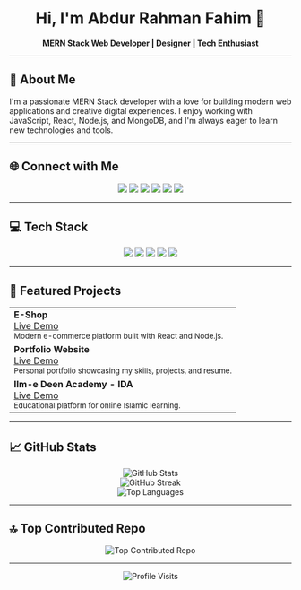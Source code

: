 <h1 align="center">Hi, I'm Abdur Rahman Fahim 👋</h1>
<p align="center">
  <b>MERN Stack Web Developer | Designer | Tech Enthusiast</b>
</p>

---

## 🚀 About Me

I'm a passionate MERN Stack developer with a love for building modern web applications and creative digital experiences. I enjoy working with JavaScript, React, Node.js, and MongoDB, and I'm always eager to learn new technologies and tools.

---

## 🌐 Connect with Me

<p align="center">
  <a href="https://facebook.com/ar.fahim.dev"><img src="https://img.shields.io/badge/Facebook-%231877F2.svg?logo=Facebook&logoColor=white" /></a>
  <a href="https://instagram.com/ar.fahim.dev"><img src="https://img.shields.io/badge/Instagram-%23E4405F.svg?logo=Instagram&logoColor=white" /></a>
  <a href="https://www.linkedin.com/in/arfahimdev"><img src="https://img.shields.io/badge/LinkedIn-%230077B5.svg?logo=linkedin&logoColor=white" /></a>
  <a href="https://medium.com/@abdurrahmanfahim"><img src="https://img.shields.io/badge/Medium-12100E?logo=medium&logoColor=white" /></a>
  <a href="https://pinterest.com/arfahimdev"><img src="https://img.shields.io/badge/Pinterest-%23E60023.svg?logo=Pinterest&logoColor=white" /></a>
  <a href="https://bn.quora.com/profile/Abdur-Rahman-Fahim-2"><img src="https://img.shields.io/badge/Quora-%23B92B27.svg?logo=Quora&logoColor=white" /></a>
</p>

---

## 💻 Tech Stack

<p align="center">
  <img src="https://img.shields.io/badge/javascript-%23323330.svg?style=for-the-badge&logo=javascript&logoColor=%23F7DF1E" />
  <img src="https://img.shields.io/badge/react-%2320232a.svg?style=for-the-badge&logo=react&logoColor=%2361DAFB" />
  <img src="https://img.shields.io/badge/adobe%20illustrator-%23FF9A00.svg?style=for-the-badge&logo=adobe%20illustrator&logoColor=white" />
  <img src="https://img.shields.io/badge/figma-%23F24E1E.svg?style=for-the-badge&logo=figma&logoColor=white" />
  <img src="https://img.shields.io/badge/github-%23121011.svg?style=for-the-badge&logo=github&logoColor=white" />
</p>

---

## 🚀 Featured Projects

<table>
  <tr>
    <td>
      <b>E-Shop</b><br>
      <a href="https://eshop-hazel-nine.vercel.app" target="_blank">Live Demo</a>
      <br>
      <sub>Modern e-commerce platform built with React and Node.js.</sub>
    </td>
  </tr>
  <tr>
    <td>
      <b>Portfolio Website</b><br>
      <a href="https://abdurrahmanfahim.github.io/Abdur-Rahman-Fahim_Personal-Porfolio/resume.html" target="_blank">Live Demo</a>
      <br>
      <sub>Personal portfolio showcasing my skills, projects, and resume.</sub>
    </td>
  </tr>
  <tr>
    <td>
      <b>Ilm-e Deen Academy - IDA</b><br>
      <a href="https://ilmedeenacademy.com/" target="_blank">Live Demo</a>
      <br>
      <sub>Educational platform for online Islamic learning.</sub>
    </td>
  </tr>
</table>

---

## 📈 GitHub Stats

<p align="center">
  <img src="https://github-readme-stats.vercel.app/api?username=abdurrahmanfahim&theme=dark&hide_border=false&include_all_commits=true&count_private=true" alt="GitHub Stats" />
  <br/>
  <img src="https://github-readme-streak-stats.herokuapp.com/?user=abdurrahmanfahim&theme=dark&hide_border=false" alt="GitHub Streak" />
  <br/>
  <img src="https://github-readme-stats.vercel.app/api/top-langs/?username=abdurrahmanfahim&theme=dark&hide_border=false&include_all_commits=true&count_private=true&layout=compact" alt="Top Languages" />
</p>

---

## 🔝 Top Contributed Repo

<p align="center">
  <img src="https://github-contributor-stats.vercel.app/api?username=abdurrahmanfahim&limit=5&theme=dark&combine_all_yearly_contributions=true" alt="Top Contributed Repo" />
</p>

---

<p align="center">
  <img src="https://visitcount.itsvg.in/api?id=abdurrahmanfahim&icon=0&color=0" alt="Profile Visits" />
</p>

<!-- Proudly created with GPRM ( https://gprm.itsvg.in ) -->

